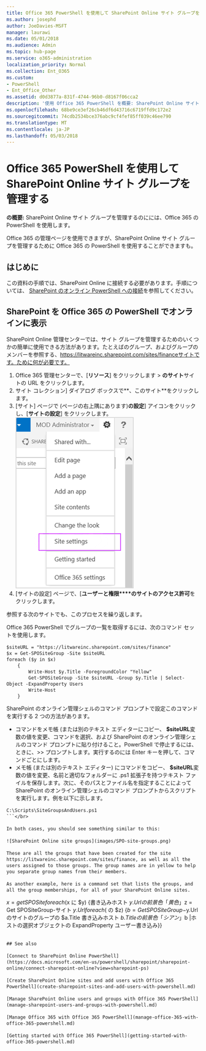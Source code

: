 ```yaml
---
title: Office 365 PowerShell を使用して SharePoint Online サイト グループを管理する
ms.author: josephd
author: JoeDavies-MSFT
manager: laurawi
ms.date: 05/01/2018
ms.audience: Admin
ms.topic: hub-page
ms.service: o365-administration
localization_priority: Normal
ms.collection: Ent_O365
ms.custom:
- PowerShell
- Ent_Office_Other
ms.assetid: d0d3877a-831f-4744-96b0-d8167f06cca2
description: '使用 Office 365 PowerShell を概要: SharePoint Online サイト グループを管理します。'
ms.openlocfilehash: 68be9ce3ef26cb46df6d43716c6719ffd9c172e2
ms.sourcegitcommit: 74cdb2534bce376abc9cf4fef85ff039c46ee790
ms.translationtype: MT
ms.contentlocale: ja-JP
ms.lasthandoff: 05/03/2018
---
```

# <a name="manage-sharepoint-online-site-groups-with-office-365-powershell"></a>Office 365 PowerShell を使用して SharePoint Online サイト グループを管理する

 **の概要:** SharePoint Online サイト グループを管理するのにには、Office 365 の PowerShell を使用します。
  
Office 365 の管理ページを使用できますが、SharePoint Online サイト グループを管理するために Office 365 の PowerShell を使用することができますも。

## <a name="before-you-begin"></a>はじめに

この資料の手順では、SharePoint Online に接続する必要があります。手順については、 [SharePoint のオンライン PowerShell への接続](https://docs.microsoft.com/en-us/powershell/sharepoint/sharepoint-online/connect-sharepoint-online?view=sharepoint-ps)を参照してください。

## <a name="view-sharepoint-online-with-office-365-powershell"></a>SharePoint を Office 365 の PowerShell でオンラインに表示

SharePoint Online 管理センターでは、サイト グループを管理するためのいくつかの簡単に使用できる方法があります。たとえばのグループ、およびグループのメンバーを参照する、https://litwareinc.sharepoint.com/sites/financeサイトです。ために何が必要です。

1. Office 365 管理センターで、[**リソース**] をクリックします > **のサイト**サイトの URL をクリックします。
2. サイト コレクション] ダイアログ ボックスで**、このサイト**をクリックします。
3. [サイト] ページで (ページの右上隅にあります)**の設定**] アイコンをクリックし、[**サイトの設定**] をクリックします。</br>
![SharePoint Online サイトの設定](images/spo-site-settings.png)</br>
4. [サイトの設定] ページで、[**ユーザーと権限****のサイトのアクセス許可**をクリックします。

参照する次のサイトでも、このプロセスを繰り返します。

Office 365 PowerShell でグループの一覧を取得するには、次のコマンド セットを使用します。

```
$siteURL = "https://litwareinc.sharepoint.com/sites/finance"
$x = Get-SPOSiteGroup -Site $siteURL
foreach ($y in $x)
    {
        Write-Host $y.Title -ForegroundColor "Yellow"
        Get-SPOSiteGroup -Site $siteURL -Group $y.Title | Select-Object -ExpandProperty Users
        Write-Host
    }
```

SharePoint のオンライン管理シェルのコマンド プロンプトで設定このコマンドを実行する 2 つの方法があります。
- コマンドをメモ帳 (または別のテキスト エディターにコピー、 **$siteURL**変数の値を変更、コマンドを選択、および SharePoint のオンライン管理シェルのコマンド プロンプトに貼り付けること。PowerShell で停止するには、ときに、>> プロンプトします。実行するのには Enter キーを押して、コマンドごとにします。</br>
- メモ帳 (または別のテキスト エディター) にコマンドをコピー、 **$siteURL**変数の値を変更、名前と適切なフォルダーに .ps1 拡張子を持つテキスト ファイルを保存します。次に、そのパスとファイル名を指定することによって SharePoint のオンライン管理シェルのコマンド プロンプトからスクリプトを実行します。例を以下に示します。</br>
```
C:\Scripts\SiteGroupsAndUsers.ps1
```</br>

In both cases, you should see something similar to this:

![SharePoint Online site groups](images/SPO-site-groups.png)

These are all the groups that have been created for the site https://litwareinc.sharepoint.com/sites/finance, as well as all the users assigned to those groups. The group names are in yellow to help you separate group names from their members.

As another example, here is a command set that lists the groups, and all the group memberships, for all of your SharePoint Online sites.

```
$x = get SPOSite foreach ($x に $y) {書き込みホスト $y.Url の前景色「黄色」$z = Get SPOSiteGroup-サイト $y.Url foreach ($ の $z) {$b = Get SPOSiteGroup-$y.Url のサイトのグループの $a.Title 書き込みホスト $b.Title の前景色「シアン」$b |ホストの選択オブジェクトの ExpandProperty ユーザー書き込み}}
```
    
## See also

[Connect to SharePoint Online PowerShell](https://docs.microsoft.com/en-us/powershell/sharepoint/sharepoint-online/connect-sharepoint-online?view=sharepoint-ps)

[Create SharePoint Online sites and add users with Office 365 PowerShell](create-sharepoint-sites-and-add-users-with-powershell.md)

[Manage SharePoint Online users and groups with Office 365 PowerShell](manage-sharepoint-users-and-groups-with-powershell.md)

[Manage Office 365 with Office 365 PowerShell](manage-office-365-with-office-365-powershell.md)
  
[Getting started with Office 365 PowerShell](getting-started-with-office-365-powershell.md)

